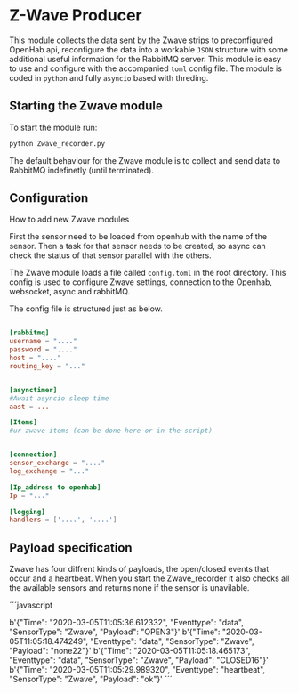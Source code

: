 # Z-Wave Producer
<!--
Text here
-->
This module collects the data sent by the Zwave strips to preconfigured OpenHab api, reconfigure the data into a workable `JSON` structure with some additional useful information for the RabbitMQ server. This module is easy to use and configure with the accompanied `toml` config file. The module is coded in `python` and fully `asyncio` based with threding. 

## Starting the Zwave module
To start the module run:
```bash
python Zwave_recorder.py
```
The default behaviour for the Zwave module is to collect and send data to RabbitMQ indefinetly (until terminated).

## Configuration

How to add new Zwave modules

First the sensor need to be loaded from openhub with the name of the sensor.
Then a task for that sensor needs to be created, so async can check the status of that sensor parallel with the others.

The Zwave module loads a file called `config.toml` in the root directory.
This config is used to configure Zwave settings, connection to the Openhab, websocket, async and rabbitMQ.

The config file is structured just as below.

```toml

[rabbitmq]
username = "...."
password = "...."
host = "...."
routing_key = "..."


[asynctimer]
#Await asyncio sleep time
aast = ...

[Items]
#ur zwave items (can be done here or in the script)


[connection]
sensor_exchange = "...."
log_exchange = "..."

[Ip_address to openhab]
Ip = "..."

[logging]
handlers = ['....', '....']

```
## Payload specification
Zwave has four diffrent kinds of payloads, the open/closed events that occur and a heartbeat. When you start the Zwave_recorder it also checks all the available sensors and returns none if the sensor is unavilable.

´´´javascript

b'{"Time": "2020-03-05T11:05:36.612332", "Eventtype": "data", "SensorType": "Zwave", "Payload": "OPEN3"}'
b'{"Time": "2020-03-05T11:05:18.474249", "Eventtype": "data", "SensorType": "Zwave", "Payload": "none22"}'
b'{"Time": "2020-03-05T11:05:18.465173", "Eventtype": "data", "SensorType": "Zwave", "Payload": "CLOSED16"}'
b'{"Time": "2020-03-05T11:05:29.989320", "Eventtype": "heartbeat", "SensorType": "Zwave", "Payload": "ok"}'
´´´